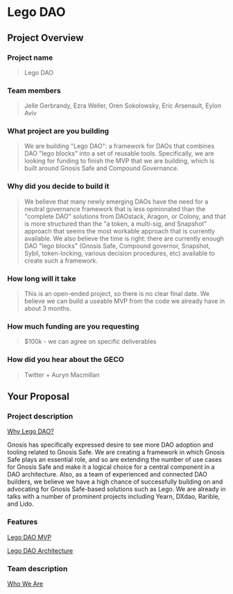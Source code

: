 # Lego DAO


## Project Overview
### Project name
> Lego DAO
### Team members
> Jelle Gerbrandy, Ezra Weller, Oren Sokolowsky, Eric Arsenault, Eylon Aviv
### What project are you building
> We are building "Lego DAO": a framework for DAOs that combines DAO "lego blocks" into a set of reusable tools. Specifically, we are looking for funding to finish the MVP that we are building, which is built around Gnosis Safe and Compound Governance.
### Why did you decide to build it
> We believe that many newly emerging DAOs have the need for a neutral governance framework that is less opinionated than the "complete DAO" solutions from DAOstack, Aragon, or Colony, and that is more structured than the "a token, a multi-sig, and Snapshot" approach that seems the most workable approach that is currently available.  We also believe the time is right: there are currently enough DAO "lego blocks" (Gnosis Safe, Compound governor, Snapshot, Sybil, token-locking, various decision procedures, etc) available to create such a framework.
### How long will it take
> This is an open-ended project, so there is no clear final date. We believe we can build a useable MVP from the code we already have in about 3 months.
### How much funding are you requesting
> $100k - we can agree on specific deliverables
### How did you hear about the GECO
> Twitter + Auryn Macmillan
## Your Proposal
### Project description


[Why Lego DAO?](https://www.notion.so/Why-Lego-DAO-aa28e06aa1a149b0a3a16cdbe0b76188) 

Gnosis has specifically expressed desire to see more DAO adoption and tooling related to Gnosis Safe. We are creating a framework in which Gnosis Safe plays an essential role, and so are extending the number of use cases for Gnosis Safe and make it a logical choice for a central component in a DAO architecture.
Also, as a team of experienced and connected DAO builders, we believe we have a high chance of successfully building on and advocating for Gnosis Safe-based solutions such as Lego. We are already in talks with a number of prominent projects including Yearn, DXdao, Rarible, and Lido.
### Features

[Lego DAO MVP](https://www.notion.so/Lego-DAO-MVP-a621e77ba18a45c3ae7522498865f03c)

[Lego DAO Architecture](https://www.notion.so/Lego-DAO-Architecture-a2c6091773bc456196d223a0d8b868b8)

### Team description

[Who We Are](https://www.notion.so/Who-We-Are-3fd0ca042b6c4572a3fae26ee7d7bc00)
